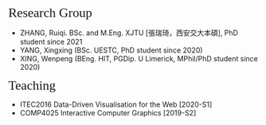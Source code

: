 <p><span style="font-family: georgia, serif; font-size: 26px;">Research Group</span></p>

- ZHANG, Ruiqi. BSc. and M.Eng. XJTU [張瑞琦，西安交大本碩], PhD student since 2021 
- YANG, Xingxing (BSc. UESTC, PhD student since 2020)
- XING, Wenpeng (BEng. HIT, PGDip. U Limerick, MPhil/PhD student since 2020)

<p><span style="font-family:georgia,serif; font-size:26px;">Teaching</span></p>

- ITEC2016 Data-Driven Visualisation for the Web [2020-S1] 
- COMP4025 Interactive Computer Graphics [2019-S2]  
